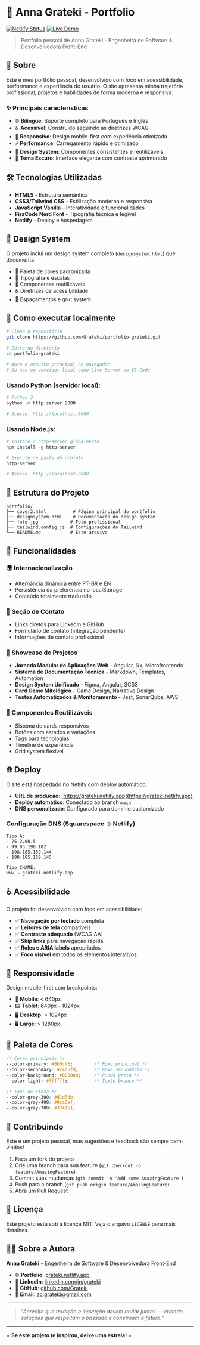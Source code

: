 # 🚀 Anna Grateki - Portfolio

[![Netlify Status](https://api.netlify.com/api/v1/badges/8daf72a6-2f18-7e2d-9a7a-a4491e444882/deploy-status)](https://app.netlify.com/sites/grateki/deploys)
[![Live Demo](https://img.shields.io/badge/Live-Demo-blue?style=flat&logo=netlify)](https://grateki.netlify.app)

> Portfólio pessoal de Anna Grateki - Engenheira de Software & Desenvolvedora Front-End

## 🌟 Sobre

Este é meu portfólio pessoal, desenvolvido com foco em acessibilidade, performance e experiência do usuário. O site apresenta minha trajetória profissional, projetos e habilidades de forma moderna e responsiva.

### ✨ Principais características

- 🌐 **Bilíngue**: Suporte completo para Português e Inglês
- ♿ **Acessível**: Construído seguindo as diretrizes WCAG
- 📱 **Responsivo**: Design mobile-first com experiência otimizada
- ⚡ **Performance**: Carregamento rápido e otimizado
- 🎨 **Design System**: Componentes consistentes e reutilizáveis
- 🌙 **Tema Escuro**: Interface elegante com contraste aprimorado

## 🛠️ Tecnologias Utilizadas

- **HTML5** - Estrutura semântica
- **CSS3/Tailwind CSS** - Estilização moderna e responsiva
- **JavaScript Vanilla** - Interatividade e funcionalidades
- **FiraCode Nerd Font** - Tipografia técnica e legível
- **Netlify** - Deploy e hospedagem

## 🎨 Design System

O projeto inclui um design system completo (`designsystem.html`) que documenta:

- 🎨 Paleta de cores padronizada
- 📝 Tipografia e escalas
- 🔘 Componentes reutilizáveis
- ♿ Diretrizes de acessibilidade
- 📏 Espaçamentos e grid system

## 🚀 Como executar localmente

```bash
# Clone o repositório
git clone https://github.com/Grateki/portfolio-grateki.git

# Entre no diretório
cd portfolio-grateki

# Abra o arquivo principal no navegador
# Ou use um servidor local como Live Server no VS Code
```

### Usando Python (servidor local):
```bash
# Python 3
python -m http.server 8000

# Acesse: http://localhost:8000
```

### Usando Node.js:
```bash
# Instale o http-server globalmente
npm install -g http-server

# Execute na pasta do projeto
http-server

# Acesse: http://localhost:8080
```

## 📁 Estrutura do Projeto

```
portfolio/
├── cover2.html          # Página principal do portfólio
├── designsystem.html    # Documentação do design system
├── foto.jpg            # Foto profissional
├── tailwind.config.js  # Configurações do Tailwind
└── README.md           # Este arquivo
```

## 🎯 Funcionalidades

### 🌍 Internacionalização
- Alternância dinâmica entre PT-BR e EN
- Persistência da preferência no localStorage
- Conteúdo totalmente traduzido

### 📧 Seção de Contato
- Links diretos para LinkedIn e GitHub
- Formulário de contato (integração pendente)
- Informações de contato profissional

### 💼 Showcase de Projetos
- **Jornada Modular de Aplicações Web** - Angular, Nx, Microfrontends
- **Sistema de Documentação Técnica** - Markdown, Templates, Automation
- **Design System Unificado** - Figma, Angular, SCSS
- **Card Game Mitológico** - Game Design, Narrative Design
- **Testes Automatizados & Monitoramento** - Jest, SonarQube, AWS

### 🎨 Componentes Reutilizáveis
- Sistema de cards responsivos
- Botões com estados e variações
- Tags para tecnologias
- Timeline de experiência
- Grid system flexível

## 🌐 Deploy

O site está hospedado no Netlify com deploy automático:

- **URL de produção**: [https://grateki.netlify.app](https://grateki.netlify.app)
- **Deploy automático**: Conectado ao branch `main`
- **DNS personalizado**: Configurado para domínio customizado

### Configuração DNS (Squarespace → Netlify)

```
Tipo A:
- 75.2.60.5
- 99.83.190.102
- 198.185.159.144
- 198.185.159.145

Tipo CNAME:
www → grateki.netlify.app
```

## ♿ Acessibilidade

O projeto foi desenvolvido com foco em acessibilidade:

- ✅ **Navegação por teclado** completa
- ✅ **Leitores de tela** compatíveis
- ✅ **Contraste adequado** (WCAG AA)
- ✅ **Skip links** para navegação rápida
- ✅ **Roles e ARIA labels** apropriados
- ✅ **Foco visível** em todos os elementos interativos

## 📱 Responsividade

Design mobile-first com breakpoints:

- 📱 **Mobile**: < 640px
- 📟 **Tablet**: 640px - 1024px
- 🖥️ **Desktop**: > 1024px
- 🖥️ **Large**: > 1280px

## 🎨 Paleta de Cores

```css
/* Cores principais */
--color-primary: #8b5cf6;        /* Roxo principal */
--color-secondary: #c4b5fd;      /* Roxo secundário */
--color-background: #000000;     /* Fundo preto */
--color-light: #ffffff;          /* Texto branco */

/* Tons de cinza */
--color-gray-300: #d1d5db;
--color-gray-400: #9ca3af;
--color-gray-700: #374151;
```

## 🤝 Contribuindo

Este é um projeto pessoal, mas sugestões e feedback são sempre bem-vindos!

1. Faça um fork do projeto
2. Crie uma branch para sua feature (`git checkout -b feature/AmazingFeature`)
3. Commit suas mudanças (`git commit -m 'Add some AmazingFeature'`)
4. Push para a branch (`git push origin feature/AmazingFeature`)
5. Abra um Pull Request

## 📄 Licença

Este projeto está sob a licença MIT. Veja o arquivo `LICENSE` para mais detalhes.

## 👩‍💻 Sobre a Autora

**Anna Grateki** - Engenheira de Software & Desenvolvedora Front-End

- 🌐 **Portfolio**: [grateki.netlify.app](https://grateki.netlify.app)
- 💼 **LinkedIn**: [linkedin.com/in/grateki](https://www.linkedin.com/in/grateki/)
- 🐙 **GitHub**: [github.com/Grateki](https://github.com/Grateki)
- 📧 **Email**: ac.grateki@gmail.com

---

> *"Acredito que tradição e inovação devem andar juntas — criando soluções que respeitam o passado e constroem o futuro."*

---

⭐ **Se este projeto te inspirou, deixe uma estrela!** ⭐
